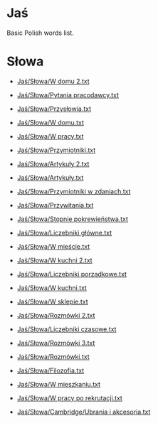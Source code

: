 Jaś
===

Basic Polish words list.

# Słowa

* [Jaś/Słowa/W domu 2.txt](</Jaś/Słowa/W domu 2.txt>)

* [Jaś/Słowa/Pytania pracodawcy.txt](</Jaś/Słowa/Pytania pracodawcy.txt>)

* [Jaś/Słowa/Przysłowia.txt](</Jaś/Słowa/Przysłowia.txt>)

* [Jaś/Słowa/W domu.txt](</Jaś/Słowa/W domu.txt>)

* [Jaś/Słowa/W pracy.txt](</Jaś/Słowa/W pracy.txt>)

* [Jaś/Słowa/Przymiotniki.txt](</Jaś/Słowa/Przymiotniki.txt>)

* [Jaś/Słowa/Artykuły 2.txt](</Jaś/Słowa/Artykuły 2.txt>)

* [Jaś/Słowa/Artykuły.txt](</Jaś/Słowa/Artykuły.txt>)

* [Jaś/Słowa/Przymiotniki w zdaniach.txt](</Jaś/Słowa/Przymiotniki w zdaniach.txt>)

* [Jaś/Słowa/Przywitania.txt](</Jaś/Słowa/Przywitania.txt>)

* [Jaś/Słowa/Stopnie pokrewieństwa.txt](</Jaś/Słowa/Stopnie pokrewieństwa.txt>)

* [Jaś/Słowa/Liczebniki główne.txt](</Jaś/Słowa/Liczebniki główne.txt>)

* [Jaś/Słowa/W mieście.txt](</Jaś/Słowa/W mieście.txt>)

* [Jaś/Słowa/W kuchni 2.txt](</Jaś/Słowa/W kuchni 2.txt>)

* [Jaś/Słowa/Liczebniki porządkowe.txt](</Jaś/Słowa/Liczebniki porządkowe.txt>)

* [Jaś/Słowa/W kuchni.txt](</Jaś/Słowa/W kuchni.txt>)

* [Jaś/Słowa/W sklepie.txt](</Jaś/Słowa/W sklepie.txt>)

* [Jaś/Słowa/Rozmówki 2.txt](</Jaś/Słowa/Rozmówki 2.txt>)

* [Jaś/Słowa/Liczebniki czasowe.txt](</Jaś/Słowa/Liczebniki czasowe.txt>)

* [Jaś/Słowa/Rozmówki 3.txt](</Jaś/Słowa/Rozmówki 3.txt>)

* [Jaś/Słowa/Rozmówki.txt](</Jaś/Słowa/Rozmówki.txt>)

* [Jaś/Słowa/Filozofia.txt](</Jaś/Słowa/Filozofia.txt>)

* [Jaś/Słowa/W mieszkaniu.txt](</Jaś/Słowa/W mieszkaniu.txt>)

* [Jaś/Słowa/W pracy po rekrutacji.txt](</Jaś/Słowa/W pracy po rekrutacji.txt>)

* [Jaś/Słowa/Cambridge/Ubrania i akcesoria.txt](</Jaś/Słowa/Cambridge/Ubrania i akcesoria.txt>)

